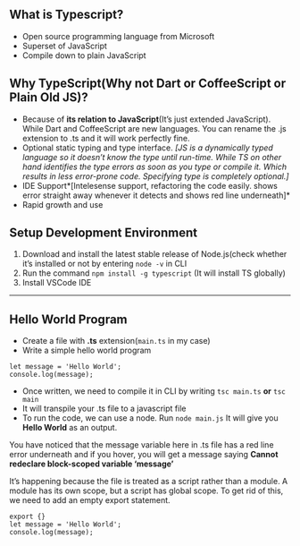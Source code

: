 ## What is Typescript?

- Open source programming language from Microsoft
- Superset of JavaScript
- Compile down to plain JavaScript

## Why TypeScript(Why not Dart or CoffeeScript or Plain Old JS)?

- Because of **its relation to JavaScript**(It’s just extended JavaScript). While Dart and CoffeeScript are new languages. You can rename the .js extension to .ts and it will work perfectly fine.
- Optional static typing and type interface. *[JS is a dynamically typed language so it doesn’t know the type until run-time. While TS on other hand identifies the type errors as soon as you type or compile it. Which results in less error-prone code. Specifying type is completely optional.]*
- IDE Support*[Intelesense support, refactoring the code easily. shows error straight away whenever it detects and shows red line underneath]*
- Rapid growth and use

## Setup Development Environment

1. Download and install the latest stable release of Node.js(check whether it’s installed or not by entering `node -v` in CLI
2.  Run the command `npm install -g typescript` (It will install TS globally)
3. Install VSCode IDE

---

## Hello World Program

- Create a file with **.ts** extension(`main.ts` in my case)
- Write a simple hello world program

```tsx
let message = 'Hello World';
console.log(message);
```

- Once written, we need to compile it in CLI by writing `tsc main.ts` **or** `tsc main`
- It will transpile your .ts file to a javascript file
- To run the code, we can use a node. Run `node main.js` It will give you **Hello World** as an output.

You have noticed that the message variable here in .ts file has a red line error underneath and if you hover, you will get a message saying **Cannot redeclare block-scoped variable ‘message’**

It’s happening because the file is treated as a script rather than a module. A module has its own scope, but a script has global scope. To get rid of this, we need to add an empty export statement.

```tsx
export {}
let message = 'Hello World';
console.log(message);
```
